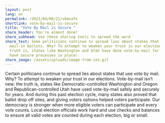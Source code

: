 ```yaml
---
layout: post
lang: en
permalink: /2021/04/08/21/vbmsafe
shortlink: vote-by-mail-is-secure
title: "Vote By Mail is Secure "
share_header: You're almost done!
share_subhead: Use these sharing tools to spread the word
share_text: Some politicians continue to spread lies about states that use
  mail-in ballots. Why? To attempt to weaken your trust in our elections. The
  truth is, states like Washington and Utah have done vote-by-mail for years and
  have secure processes in place!
share_image: /assets/uploads/image-from-ios.gif
---
```

Certain politicians continue to spread lies about states that use vote by mail. Why? To attempt to weaken your trust in our elections. Vote-by-mail isn’t new: the truth is, states like Democratic-controlled Washington and Oregon and Republican-controlled Utah have used vote-by-mail safely and securely for years. And during this past election cycle, many states also proved that ballot drop off sites, and giving voters options helped voters participate. Our democracy is stronger when more eligible voters can participate and every vote counts. Local election officials work hard and use checks and balances to ensure all valid votes are counted during each election, big or small.